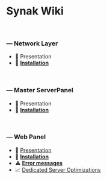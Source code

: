 # Synak Wiki

&#160;

### &#8212; Network Layer
* :pushpin: Presentation
* :bookmark_tabs: [**Installation**](nl/README.md)

&#160;

### &#8212; Master ServerPanel
* :pushpin: Presentation
* :bookmark_tabs: [**Installation**](ms/README.md)

&#160;

### &#8212; Web Panel
* :pushpin: [Presentation](wp/wp_presentation.md)
* :bookmark_tabs: [**Installation**](wp/README.md)
* :warning: [**Error messages**](wp/wp_errors.md)
* :chart_with_upwards_trend: [Dedicated Server Optimizations](wp/wp_optimization.md)

&#160;
